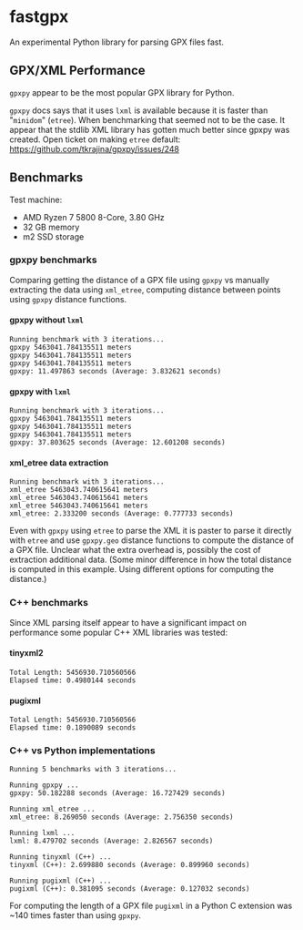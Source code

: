 # fastgpx

An experimental Python library for parsing GPX files fast.

## GPX/XML Performance

`gpxpy` appear to be the most popular GPX library for Python.

`gpxpy` docs says that it uses `lxml` is available because it is faster than "`minidom`" (`etree`).
When benchmarking that seemed not to be the case. It appear that the stdlib XML library has gotten
much better since gpxpy was created. Open ticket on making `etree` default:
https://github.com/tkrajina/gpxpy/issues/248

## Benchmarks

Test machine:

* AMD Ryzen 7 5800 8-Core, 3.80 GHz
* 32 GB memory
* m2 SSD storage

### gpxpy benchmarks

Comparing getting the distance of a GPX file using `gpxpy` vs manually extracting
the data using `xml_etree`, computing distance between points using `gpxpy`
distance functions.

#### gpxpy without `lxml`

```
Running benchmark with 3 iterations...
gpxpy 5463041.784135511 meters
gpxpy 5463041.784135511 meters
gpxpy 5463041.784135511 meters
gpxpy: 11.497863 seconds (Average: 3.832621 seconds)
```

#### gpxpy with `lxml`

```
Running benchmark with 3 iterations...
gpxpy 5463041.784135511 meters
gpxpy 5463041.784135511 meters
gpxpy 5463041.784135511 meters
gpxpy: 37.803625 seconds (Average: 12.601208 seconds)
```

#### xml_etree data extraction

```
Running benchmark with 3 iterations...
xml_etree 5463043.740615641 meters
xml_etree 5463043.740615641 meters
xml_etree 5463043.740615641 meters
xml_etree: 2.333200 seconds (Average: 0.777733 seconds)
```

Even with `gpxpy` using `etree` to parse the XML it is paster to parse it
directly with `etree` and use `gpxpy.geo` distance functions to compute the
distance of a GPX file. Unclear what the extra overhead is, possibly the cost
of extraction additional data. (Some minor difference in how the total distance
is computed in this example. Using different options for computing the distance.)

### C++ benchmarks

Since XML parsing itself appear to have a significant impact on performance some
popular C++ XML libraries was tested:

#### tinyxml2
```
Total Length: 5456930.710560566
Elapsed time: 0.4980144 seconds
```

#### pugixml
```
Total Length: 5456930.710560566
Elapsed time: 0.1890089 seconds
```

### C++ vs Python implementations


```
Running 5 benchmarks with 3 iterations...

Running gpxpy ...
gpxpy: 50.182288 seconds (Average: 16.727429 seconds)

Running xml_etree ...
xml_etree: 8.269050 seconds (Average: 2.756350 seconds)

Running lxml ...
lxml: 8.479702 seconds (Average: 2.826567 seconds)

Running tinyxml (C++) ...
tinyxml (C++): 2.699880 seconds (Average: 0.899960 seconds)

Running pugixml (C++) ...
pugixml (C++): 0.381095 seconds (Average: 0.127032 seconds)
```

For computing the length of a GPX file `pugixml` in a Python C extension was ~140
times faster than using `gpxpy`.
